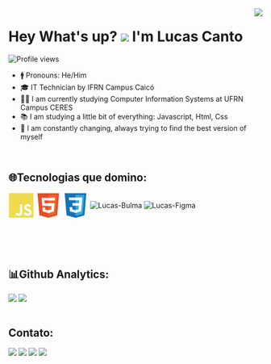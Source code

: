 
<img align="right" widht="590em" height="590em" src="https://raw.githubusercontent.com/gist/lucascantodev/75be1a77f7b28df6b13397320a49591a/raw/096e93e95b2158d19c3e74de921da12c725c5ac1/githubcard.svg"/>
<h1 align="left">Hey What's up? <img src="https://raw.githubusercontent.com/kaueMarques/kaueMarques/master/hi.gif" width="30px"> I'm Lucas Canto</h1>
<p align="left"> <img src="https://komarev.com/ghpvc/?username=lucascantodev&color=blueviolet" alt="Profile views"/> </p>

- 🚹 Pronouns: He/Him
- 🎓 IT Technician by IFRN Campus Caicó
- 👨‍💻 I am currently studying Computer Information Systems at UFRN Campus CERES        
- 📚 I am studying a little bit of everything: Javascript, Html, Css
- 🧠 I am constantly changing, always trying to find the best version of myself
<br><br>

<div align="left"style="display: inline-block; padding: auto;">
  <h2>🌐Tecnologias que domino:</h2>
  <img align="center" alt="Lucas-Js" height="50" width="50" src="https://raw.githubusercontent.com/devicons/devicon/master/icons/javascript/javascript-plain.svg"/>
  <img align="center" alt="Lucas-HTML" height="50" width="50" src="https://raw.githubusercontent.com/devicons/devicon/master/icons/html5/html5-original.svg"/>
  <img align="center" alt="Lucas-CSS" height="50" width="50" src="https://raw.githubusercontent.com/devicons/devicon/master/icons/css3/css3-original.svg"/>
  <img align="center" alt="Lucas-Bulma" height="50" width="50" src="https://cdn.jsdelivr.net/gh/devicons/devicon/icons/bulma/bulma-plain.svg"/>

  <img align="center" alt="Lucas-Figma" height="50" widht="50" src="https://cdn.jsdelivr.net/gh/devicons/devicon/icons/figma/figma-original.svg"/>
</div>
<br><br><br><br><br>

<h2>📊Github Analytics:</h2>
<div style="align: center">
   <img height="180em" src="https://github-readme-stats.vercel.app/api?username=lucascantodev&show_icons=true&theme=synthwave&include_all_commits=true&count_private=true"/>
   <img height="180em" src="https://github-readme-stats.vercel.app/api/top-langs/?username=lucascantodev&layout=compact&langs_count=7&theme=synthwave"/>
</div>

<div>
  <br>
  <h2>Contato:</h2>
  <a href="https://www.instagram.com/lucaascnto/" target="_blank"><img src="https://img.shields.io/badge/-Instagram-%23E4405F?style=for-the-badge&logo=instagram&logoColor=white" target="_blank"></a>
 <a href="https://twitter.com/Lucascantodev" target="_blank"><img src="https://img.shields.io/badge/Twitter-1DA1F2?style=for-the-badge&logo=twitter&logoColor=white" target="_blank"></a> 
  <a href = "mailto:lucascantodev@gmail.com"><img src="https://img.shields.io/badge/-Gmail-%23333?style=for-the-badge&logo=gmail&logoColor=white" target="_blank"></a>
  <a href="https://www.linkedin.com/in/lucascanto37281/" target="_blank"><img src="https://img.shields.io/badge/-LinkedIn-%230077B5?style=for-the-badge&logo=linkedin&logoColor=white" target="_blank"></a> 
</div>
